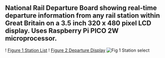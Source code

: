 ## National Rail Departure Board showing real-time departure information from any rail station within Great Britain on a 3.5 inch 320 x 480 pixel LCD display. Uses Raspberry Pi PICO 2W microprocessor.
! [Figure 1 Station List]( )
! [Figure 2 Departure Display]( )
![Fig 1 Station select](https://github.com/user-attachments/assets/67309fd7-1e06-4cac-b587-03c4440e1996)
